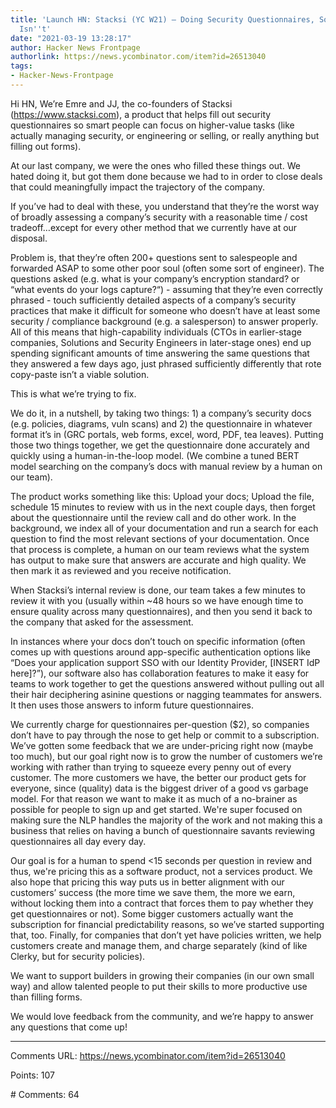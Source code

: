 ```yaml
---
title: 'Launch HN: Stacksi (YC W21) – Doing Security Questionnaires, So Your Team
  Isn''t'
date: "2021-03-19 13:28:17"
author: Hacker News Frontpage
authorlink: https://news.ycombinator.com/item?id=26513040
tags:
- Hacker-News-Frontpage
---
```


<p>Hi HN, We’re Emre and JJ, the co-founders of Stacksi (<a href="https://www.stacksi.com" rel="nofollow">https://www.stacksi.com</a>), a product that helps fill out security questionnaires so smart people can focus on higher-value tasks (like actually managing security, or engineering or selling, or really anything but filling out forms).<p>At our last company, we were the ones who filled these things out. We hated doing it, but got them done because we had to in order to close deals that could meaningfully impact the trajectory of the company.<p>If you’ve had to deal with these, you understand that they’re the worst way of broadly assessing a company’s security with a reasonable time / cost tradeoff…except for every other method that we currently have at our disposal.<p>Problem is, that they’re often 200+ questions sent to salespeople and forwarded ASAP to some other poor soul (often some sort of engineer). The questions asked (e.g. what is your company’s encryption standard? or “what events do your logs capture?“) - assuming that they’re even correctly phrased - touch sufficiently detailed aspects of a company’s security practices that make it difficult for someone who doesn’t have at least some security / compliance background (e.g. a salesperson) to answer properly. All of this means that high-capability individuals (CTOs in earlier-stage companies, Solutions and Security Engineers in later-stage ones) end up spending significant amounts of time answering the same questions that they answered a few days ago, just phrased sufficiently differently that rote copy-paste isn’t a viable solution.<p>This is what we’re trying to fix.<p>We do it, in a nutshell, by taking two things: 1) a company’s security docs (e.g. policies, diagrams, vuln scans) and 2) the questionnaire in whatever format it’s in (GRC portals, web forms, excel, word, PDF, tea leaves). Putting those two things together, we get the questionnaire done accurately and quickly using a human-in-the-loop model. (We combine a tuned BERT model searching on the company’s docs with manual review by a human on our team).<p>The product works something like this: Upload your docs; Upload the file, schedule 15 minutes to review with us in the next couple days, then forget about the questionnaire until the review call and do other work. In the background, we index all of your documentation and run a search for each question to find the most relevant sections of your documentation. Once that process is complete, a human on our team reviews what the system has output to make sure that answers are accurate and high quality. We then mark it as reviewed and you receive notification.<p>When Stacksi’s internal review is done, our team takes a few minutes to review it with you (usually within ~48 hours so we have enough time to ensure quality across many questionnaires), and then you send it back to the company that asked for the assessment.<p>In instances where your docs don’t touch on specific information (often comes up with questions around app-specific authentication options like “Does your application support SSO with our Identity Provider, [INSERT IdP here]?”), our software also has collaboration features to make it easy for teams to work together to get the questions answered without pulling out all their hair deciphering asinine questions or nagging teammates for answers. It then uses those answers to inform future questionnaires.<p>We currently charge for questionnaires per-question ($2), so companies don’t have to pay through the nose to get help or commit to a subscription. We’ve gotten some feedback that we are under-pricing right now (maybe too much), but our goal right now is to grow the number of customers we’re working with rather than trying to squeeze every penny out of every customer. The more customers we have, the better our product gets for everyone, since (quality) data is the biggest driver of a good vs garbage model. For that reason we want to make it as much of a no-brainer as possible for people to sign up and get started. We're super focused on making sure the NLP handles the majority of the work and not making this a business that relies on having a bunch of questionnaire savants reviewing questionnaires all day every day.<p>Our goal is for a human to spend <15 seconds per question in review and thus, we're pricing this as a software product, not a services product. We also hope that pricing this way puts us in better alignment with our customers’ success (the more time we save them, the more we earn, without locking them into a contract that forces them to pay whether they get questionnaires or not). Some bigger customers actually want the subscription for financial predictability reasons, so we’ve started supporting that, too. Finally, for companies that don’t yet have policies written, we help customers create and manage them, and charge separately (kind of like Clerky, but for security policies).<p>We want to support builders in growing their companies (in our own small way) and allow talented people to put their skills to more productive use than filling forms.<p>We would love feedback from the community, and we’re happy to answer any questions that come up!</p>
<hr>
<p>Comments URL: <a href="https://news.ycombinator.com/item?id=26513040">https://news.ycombinator.com/item?id=26513040</a></p>
<p>Points: 107</p>
<p># Comments: 64</p>
